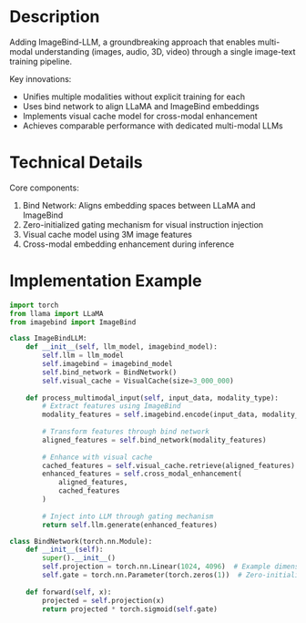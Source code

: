 # Description
Adding ImageBind-LLM, a groundbreaking approach that enables multi-modal understanding (images, audio, 3D, video) through a single image-text training pipeline.

Key innovations:
- Unifies multiple modalities without explicit training for each
- Uses bind network to align LLaMA and ImageBind embeddings
- Implements visual cache model for cross-modal enhancement
- Achieves comparable performance with dedicated multi-modal LLMs

# Technical Details
Core components:
1. Bind Network: Aligns embedding spaces between LLaMA and ImageBind
2. Zero-initialized gating mechanism for visual instruction injection
3. Visual cache model using 3M image features
4. Cross-modal embedding enhancement during inference

# Implementation Example
```python
import torch
from llama import LLaMA
from imagebind import ImageBind

class ImageBindLLM:
    def __init__(self, llm_model, imagebind_model):
        self.llm = llm_model
        self.imagebind = imagebind_model
        self.bind_network = BindNetwork()
        self.visual_cache = VisualCache(size=3_000_000)
        
    def process_multimodal_input(self, input_data, modality_type):
        # Extract features using ImageBind
        modality_features = self.imagebind.encode(input_data, modality_type)
        
        # Transform features through bind network
        aligned_features = self.bind_network(modality_features)
        
        # Enhance with visual cache
        cached_features = self.visual_cache.retrieve(aligned_features)
        enhanced_features = self.cross_modal_enhancement(
            aligned_features, 
            cached_features
        )
        
        # Inject into LLM through gating mechanism
        return self.llm.generate(enhanced_features)

class BindNetwork(torch.nn.Module):
    def __init__(self):
        super().__init__()
        self.projection = torch.nn.Linear(1024, 4096)  # Example dimensions
        self.gate = torch.nn.Parameter(torch.zeros(1))  # Zero-initialized gate
        
    def forward(self, x):
        projected = self.projection(x)
        return projected * torch.sigmoid(self.gate)
